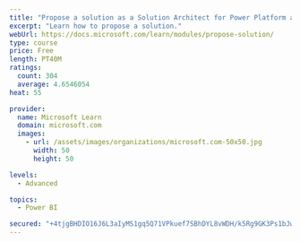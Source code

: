 ```yaml
---
title: "Propose a solution as a Solution Architect for Power Platform and Dynamics 365"
excerpt: "Learn how to propose a solution."
webUrl: https://docs.microsoft.com/learn/modules/propose-solution/
type: course
price: Free
length: PT40M
ratings:
  count: 304
  average: 4.6546054
heat: 55

provider:
  name: Microsoft Learn
  domain: microsoft.com
  images:
    - url: /assets/images/organizations/microsoft.com-50x50.jpg
      width: 50
      height: 50

levels:
  - Advanced

topics:
  - Power BI

secured: "+4tjgBHDIO16J6L3aIyMS1gq5Q71VPkuef7SBhDYL8vWDH/k5Rg9GK3Ps1bJwGd8cxurIxk0wT1I0P/WIXGG59oRUjf0jZDVcgZJpNYqumZoti+J4PDrZUc2Cc5PAOwaPwedvV+Q4JyE1wKoUfUbosa2FGEpjnnc6yEEZ4tgh+6VA99K+7v6gQw4YCr+ZR36ngwm21fAzxUSd2gYZ73YXJ4V+qi6f6CESR54/cw5UH1dWeW28tgA0b4B5KgXxPGrVEenVVydxZJFWjLo9S+0LoQzk3upXtFgvrFhLOw4RG0br7AnYTPVgElf2BAIkO1IRY2wcScGSeDRGpnUlprNDRHVkbfqvY5lujQwk5PSsjsV/TZmHgiNfTL5sA37UwtNygu047TCl0oaDLi4KhAC9lpcATmJO+L+IQ3/HDkAedI=;35Qv/90U3d8TsfuY14UmNg=="
---
```


